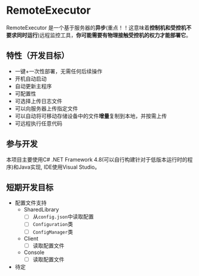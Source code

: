 # RemoteExecutor

RemoteExecutor 是一个基于服务器的**异步**(重点！！这意味着**控制机和受控机不要求同时运行**)远程监控工具，**你可能需要有物理接触受控机的权力才能部署它**。

## 特性（开发目标）

- 一键+一次性部署，无需任何后续操作
- 开机自动启动
- 自动更新主程序
- 可配置性
- 可选择上传日志文件
- 可以向服务器上传指定文件
- 可以自动将可移动存储设备中的文件**增量**复制到本地，并按需上传
- 可远程执行任意代码

## 参与开发

本项目主要使用C# .NET Framework 4.8(可以自行构建针对于低版本运行时的程序)和Java实现, IDE使用Visual Studio。

## 短期开发目标

- 配置文件支持
  - SharedLibrary
    - [ ] 从`config.json`中读取配置
    - [ ] `Configuration`类
    - [ ] `ConfigManager`类
  - Client
    - [ ] 读取配置文件
  - Console
    - [ ] 读取配置文件
- 待定
